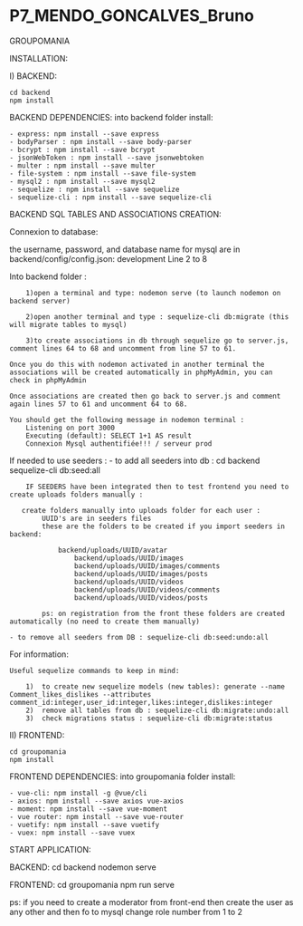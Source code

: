 # P7_MENDO_GONCALVES_Bruno

GROUPOMANIA

INSTALLATION:

I) BACKEND:

	cd backend
	npm install

BACKEND DEPENDENCIES:
into backend folder install:

    - express: npm install --save express
    - bodyParser : npm install --save body-parser
    - bcrypt : npm install --save bcrypt
    - jsonWebToken : npm install --save jsonwebtoken
    - multer : npm install --save multer
    - file-system : npm install --save file-system
    - mysql2 : npm install --save mysql2
    - sequelize : npm install --save sequelize
    - sequelize-cli : npm install --save sequelize-cli

BACKEND SQL TABLES AND ASSOCIATIONS CREATION:

Connexion to database: 

the username, password, and database name for mysql are in backend/config/config.json: development
Line 2 to 8
    
Into backend folder :

		1)open a terminal and type: nodemon serve (to launch nodemon on backend server)

		2)open another terminal and type : sequelize-cli db:migrate (this will migrate tables to mysql)

		3)to create associations in db through sequelize go to server.js, comment lines 64 to 68 and uncomment from line 57 to 61.

    Once you do this with nodemon activated in another terminal the associations will be created automatically in phpMyAdmin, you can check in phpMyAdmin

    Once associations are created then go back to server.js and comment again lines 57 to 61 and uncomment 64 to 68.

    You should get the following message in nodemon terminal :
        Listening on port 3000
        Executing (default): SELECT 1+1 AS result
        Connexion Mysql authentifiée!!! / serveur prod

If needed to use seeders :
	- to add all seeders into db : 
		cd backend
		sequelize-cli db:seed:all
		
		IF SEEDERS have been integrated then to test frontend you need to create uploads folders manually :

       create folders manually into uploads folder for each user :
            UUID's are in seeders files
			these are the folders to be created if you import seeders in backend:
            
				backend/uploads/UUID/avatar
            		backend/uploads/UUID/images
            		backend/uploads/UUID/images/comments
            		backend/uploads/UUID/images/posts
            		backend/uploads/UUID/videos
            		backend/uploads/UUID/videos/comments
            		backend/uploads/UUID/videos/posts

            ps: on registration from the front these folders are created automatically (no need to create them manually)

	- to remove all seeders from DB : sequelize-cli db:seed:undo:all


 For information:

	Useful sequelize commands to keep in mind:

		1)	to create new sequelize models (new tables): generate --name Comment_likes_dislikes --attributes comment_id:integer,user_id:integer,likes:integer,dislikes:integer
		2)	remove all tables from db : sequelize-cli db:migrate:undo:all
		3)	check migrations status : sequelize-cli db:migrate:status


II) FRONTEND:

	cd groupomania
	npm install

FRONTEND DEPENDENCIES:
into groupomania folder install:

    - vue-cli: npm install -g @vue/cli
    - axios: npm install --save axios vue-axios
    - moment: npm install --save vue-moment
    - vue router: npm install --save vue-router
    - vuetify: npm install --save vuetify
    - vuex: npm install --save vuex



START APPLICATION:

BACKEND:
	cd backend
	nodemon serve

FRONTEND:
	cd groupomania
	npm run serve

ps: if you need to create a moderator from front-end then create the user as any other and then fo to mysql change role number from 1 to 2